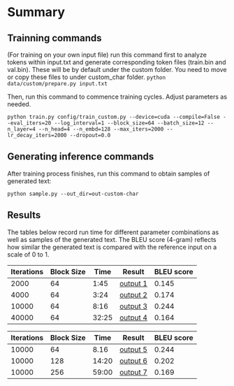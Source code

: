 

Summary
=======


Trainning commands
------------------

(For training on your own input file) run this command first to analyze tokens within input.txt and generate corresponding token files (train.bin and val.bin). These will be by default under the custom folder. You need to 
move or copy these files to under custom_char folder.
```python data/custom/prepare.py input.txt```

Then, run this command to commence training cycles. Adjust parameters as needed.

```python train.py config/train_custom.py --device=cuda --compile=False --eval_iters=20 --log_interval=1 --block_size=64 --batch_size=12 --n_layer=4 --n_head=4 --n_embd=128 --max_iters=2000 --lr_decay_iters=2000 --dropout=0.0```


Generating inference commands
-----------------------------

After training process finishes, run this command to obtain samples of generated text:

```python sample.py --out_dir=out-custom-char```


Results
-------


<insert table with the following format>


The tables below record run time for different parameter combinations
as well as samples of the generated text. The BLEU score (4-gram) reflects how similar
the generated text is compared with the reference input on a scale of 0 to 1.


| Iterations | Block Size | Time | Result | BLEU score |
| --- | --- | --- | --- | --- |
| 2000 | 64 | 1:45 | [output 1](out/2kb64t4l5.txt) | 0.145 |
| 4000 | 64 | 3:24 | [output 2](out/4kb64t6m5l4.txt) | 0.174 |
| 10000 | 64 | 8:16 | [output 3](out/10kb64t1551l3.txt) | 0.244 |
| 40000 | 64 | 32:25 | [output 4](out/40kb64t32l26.txt) | 0.164 |

| Iterations | Block Size  | Time | Result | BLEU score
| --- | --- | --- | --- | --- |
| 10000 | 64 | 8.16 | [output 5](out/10kb64t1551l3.txt) | 0.244 |
| 10000 | 128 | 14:20 | [output 6](out/10kb128t14l27.txt) | 0.202 |
| 10000 | 256 | 59:00 | [output 7](out/10kb256t59l17.txt) | 0.169 |









